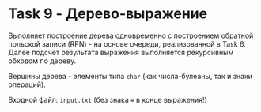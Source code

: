 # Task 9 - Дерево-выражение

Выполняет построение дерева одновременно с построением обратной польской записи (RPN) - на основе очереди, реализованной в Task 6.
\
Далее подсчет результата выражения выполняется рекурсивным обходом по дереву.

Вершины дерева - элементы типа `char` (как числа-булеаны, так и знаки операций).

Входной файл: `input.txt` (без знака `=` в конце выражения!)
